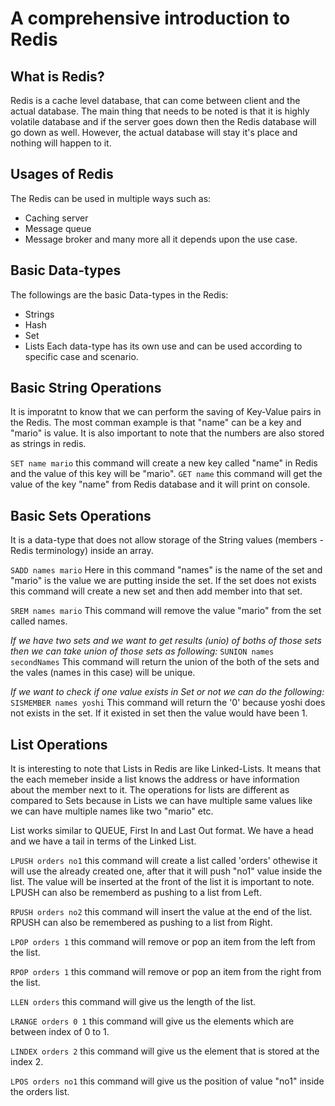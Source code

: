 # A comprehensive introduction to Redis

## What is Redis?
Redis is a cache level database, that can come between client and the actual database. The main thing that needs to be noted is that it is highly volatile database and if the server goes down then the Redis database will go down as well. However, the actual database will stay it's place and nothing will happen to it.

## Usages of Redis
The Redis can be used in multiple ways such as:
* Caching server
* Message queue
* Message broker
and many more all it depends upon the use case.

## Basic Data-types
The followings are the basic Data-types in the Redis:
* Strings
* Hash
* Set
* Lists
Each data-type has its own use and can be used according to specific case and scenario.

## Basic String Operations
It is imporatnt to know that we can perform the saving of Key-Value pairs in the Redis. The most comman example is that "name" can be a key and "mario" is value. It is also important to note that the numbers are also stored as strings in redis.

`SET name mario` this command will create a new key called "name" in Redis and the value of this key will be "mario".
`GET name` this command will get the value of the key "name" from Redis database and it will print on console.

## Basic Sets Operations
It is a data-type that does not allow storage of the String values (members - Redis terminology) inside an array.

`SADD names mario` Here in this command "names" is the name of the set and "mario" is the value we are putting inside the set. If the set does not exists this command will create a new set and then add member into that set.

`SREM names mario` This command will remove the value "mario" from the set called names.

_If we have two sets and we want to get results (unio) of boths of those sets then we can take union of those sets as following:_
`SUNION names secondNames` This command will return the union of the both of the sets and the vales (names in this case) will be unique.

_If we want to check if one value exists in Set or not we can do the following:_
`SISMEMBER names yoshi` This command will return the '0' because yoshi does not exists in the set. If it existed in set then the value would have been 1.

## List Operations
It is interesting to note that Lists in Redis are like Linked-Lists. It means that the each memeber inside a list knows the address or have information about the member next to it. The operations for lists are different as compared to Sets because in Lists we can have multiple same values like we can have multiple names like two "mario" etc.

List works similar to QUEUE, First In and Last Out format. We have a head and we have a tail in terms of the Linked List.

`LPUSH orders no1` this command will create a list called 'orders' othewise it will use the already created one, after that it will push "no1" value inside the list. The value will be inserted at the front of the list it is important to note. LPUSH can also be rememberd as pushing to a list from Left.

`RPUSH orders no2` this command will insert the value at the end of the list.
RPUSH can also be remembered as pushing to a list from Right.

`LPOP orders 1` this command will remove or pop an item from the left from the list.

`RPOP orders 1` this command will remove or pop an item from the right from the list.

`LLEN orders` this command will give us the length of the list.

`LRANGE orders 0 1` this command will give us the elements which are between index of 0 to 1.

`LINDEX orders 2` this command will give us the element that is stored at the index 2.

`LPOS orders no1` this command will give us the position of value "no1" inside the orders list.
